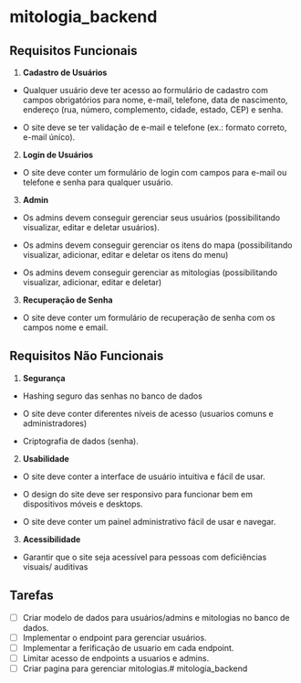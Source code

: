 # mitologia_backend
## Requisitos Funcionais
 
 
1. **Cadastro de Usuários**
 
- Qualquer usuário deve ter acesso ao formulário de cadastro com campos obrigatórios para nome, e-mail, telefone, data de nascimento, endereço (rua, número, complemento, cidade, estado, CEP) e senha.
 
- O site deve se ter validação de e-mail e telefone (ex.: formato correto, e-mail único).
 
 
 
2. **Login de Usuários**
 
- O site deve conter um formulário de login com campos para e-mail ou telefone e senha para qualquer usuário.
 
3. **Admin**
 
 - Os admins devem conseguir gerenciar seus usuários (possibilitando visualizar, editar e deletar usuários).
 
- Os admins devem conseguir gerenciar os itens do mapa (possibilitando visualizar, adicionar, editar e deletar os itens do menu)
 
- Os admins devem conseguir gerenciar as mitologias (possibilitando visualizar, adicionar, editar e deletar)
 
 
3. **Recuperação de Senha**
 
- O site deve conter um formulário de recuperação de senha com os campos nome e email.
 
## Requisitos Não Funcionais
 
1. **Segurança**
 
- Hashing seguro das senhas no banco de dados
 
- O site deve conter diferentes níveis de acesso (usuarios comuns e administradores)
 
- Criptografia de dados (senha).
 
2. **Usabilidade**
 
- O site deve conter a interface de usuário intuitiva e fácil de usar.
 
- O design do site deve ser responsivo para funcionar bem em dispositivos móveis e desktops.
 
- O site deve conter um painel administrativo fácil de usar e navegar.
 
3. **Acessibilidade**
 
- Garantir que o site seja acessível para pessoas com deficiências visuais/ auditivas
 
## Tarefas
 
- [ ] Criar modelo de dados para usuários/admins e mitologias  no banco de dados.
- [ ] Implementar o endpoint para gerenciar usuários.
- [ ] Implementar a ferificação de usuario em cada endpoint.
- [ ] Limitar acesso de endpoints a usuarios e admins.
- [ ] Criar pagina para gerenciar mitologias.# mitologia_backend
